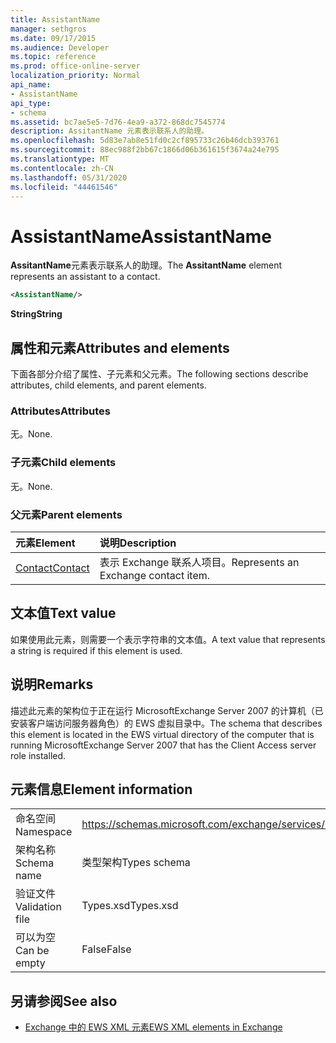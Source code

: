 ```yaml
---
title: AssistantName
manager: sethgros
ms.date: 09/17/2015
ms.audience: Developer
ms.topic: reference
ms.prod: office-online-server
localization_priority: Normal
api_name:
- AssistantName
api_type:
- schema
ms.assetid: bc7ae5e5-7d76-4ea9-a372-868dc7545774
description: AssitantName 元素表示联系人的助理。
ms.openlocfilehash: 5d83e7ab8e51fd0c2cf895733c26b46dcb393761
ms.sourcegitcommit: 88ec988f2bb67c1866d06b361615f3674a24e795
ms.translationtype: MT
ms.contentlocale: zh-CN
ms.lasthandoff: 05/31/2020
ms.locfileid: "44461546"
---
```

# <a name="assistantname"></a><span data-ttu-id="4cb13-103">AssistantName</span><span class="sxs-lookup"><span data-stu-id="4cb13-103">AssistantName</span></span>

<span data-ttu-id="4cb13-104">**AssitantName**元素表示联系人的助理。</span><span class="sxs-lookup"><span data-stu-id="4cb13-104">The **AssitantName** element represents an assistant to a contact.</span></span> 
  
```xml
<AssistantName/>
```

 <span data-ttu-id="4cb13-105">**String**</span><span class="sxs-lookup"><span data-stu-id="4cb13-105">**String**</span></span>
## <a name="attributes-and-elements"></a><span data-ttu-id="4cb13-106">属性和元素</span><span class="sxs-lookup"><span data-stu-id="4cb13-106">Attributes and elements</span></span>

<span data-ttu-id="4cb13-107">下面各部分介绍了属性、子元素和父元素。</span><span class="sxs-lookup"><span data-stu-id="4cb13-107">The following sections describe attributes, child elements, and parent elements.</span></span>
  
### <a name="attributes"></a><span data-ttu-id="4cb13-108">Attributes</span><span class="sxs-lookup"><span data-stu-id="4cb13-108">Attributes</span></span>

<span data-ttu-id="4cb13-109">无。</span><span class="sxs-lookup"><span data-stu-id="4cb13-109">None.</span></span>
  
### <a name="child-elements"></a><span data-ttu-id="4cb13-110">子元素</span><span class="sxs-lookup"><span data-stu-id="4cb13-110">Child elements</span></span>

<span data-ttu-id="4cb13-111">无。</span><span class="sxs-lookup"><span data-stu-id="4cb13-111">None.</span></span>
  
### <a name="parent-elements"></a><span data-ttu-id="4cb13-112">父元素</span><span class="sxs-lookup"><span data-stu-id="4cb13-112">Parent elements</span></span>

|<span data-ttu-id="4cb13-113">**元素**</span><span class="sxs-lookup"><span data-stu-id="4cb13-113">**Element**</span></span>|<span data-ttu-id="4cb13-114">**说明**</span><span class="sxs-lookup"><span data-stu-id="4cb13-114">**Description**</span></span>|
|:-----|:-----|
|[<span data-ttu-id="4cb13-115">Contact</span><span class="sxs-lookup"><span data-stu-id="4cb13-115">Contact</span></span>](contact.md) <br/> |<span data-ttu-id="4cb13-116">表示 Exchange 联系人项目。</span><span class="sxs-lookup"><span data-stu-id="4cb13-116">Represents an Exchange contact item.</span></span>  <br/> |
   
## <a name="text-value"></a><span data-ttu-id="4cb13-117">文本值</span><span class="sxs-lookup"><span data-stu-id="4cb13-117">Text value</span></span>

<span data-ttu-id="4cb13-118">如果使用此元素，则需要一个表示字符串的文本值。</span><span class="sxs-lookup"><span data-stu-id="4cb13-118">A text value that represents a string is required if this element is used.</span></span>
  
## <a name="remarks"></a><span data-ttu-id="4cb13-119">说明</span><span class="sxs-lookup"><span data-stu-id="4cb13-119">Remarks</span></span>

<span data-ttu-id="4cb13-120">描述此元素的架构位于正在运行 MicrosoftExchange Server 2007 的计算机（已安装客户端访问服务器角色）的 EWS 虚拟目录中。</span><span class="sxs-lookup"><span data-stu-id="4cb13-120">The schema that describes this element is located in the EWS virtual directory of the computer that is running MicrosoftExchange Server 2007 that has the Client Access server role installed.</span></span>
  
## <a name="element-information"></a><span data-ttu-id="4cb13-121">元素信息</span><span class="sxs-lookup"><span data-stu-id="4cb13-121">Element information</span></span>

|||
|:-----|:-----|
|<span data-ttu-id="4cb13-122">命名空间</span><span class="sxs-lookup"><span data-stu-id="4cb13-122">Namespace</span></span>  <br/> |https://schemas.microsoft.com/exchange/services/2006/types  <br/> |
|<span data-ttu-id="4cb13-123">架构名称</span><span class="sxs-lookup"><span data-stu-id="4cb13-123">Schema name</span></span>  <br/> |<span data-ttu-id="4cb13-124">类型架构</span><span class="sxs-lookup"><span data-stu-id="4cb13-124">Types schema</span></span>  <br/> |
|<span data-ttu-id="4cb13-125">验证文件</span><span class="sxs-lookup"><span data-stu-id="4cb13-125">Validation file</span></span>  <br/> |<span data-ttu-id="4cb13-126">Types.xsd</span><span class="sxs-lookup"><span data-stu-id="4cb13-126">Types.xsd</span></span>  <br/> |
|<span data-ttu-id="4cb13-127">可以为空</span><span class="sxs-lookup"><span data-stu-id="4cb13-127">Can be empty</span></span>  <br/> |<span data-ttu-id="4cb13-128">False</span><span class="sxs-lookup"><span data-stu-id="4cb13-128">False</span></span>  <br/> |
   
## <a name="see-also"></a><span data-ttu-id="4cb13-129">另请参阅</span><span class="sxs-lookup"><span data-stu-id="4cb13-129">See also</span></span>

- [<span data-ttu-id="4cb13-130">Exchange 中的 EWS XML 元素</span><span class="sxs-lookup"><span data-stu-id="4cb13-130">EWS XML elements in Exchange</span></span>](ews-xml-elements-in-exchange.md)

